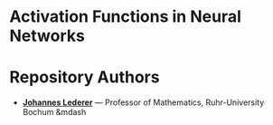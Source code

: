 # Activation Functions in Neural Networks

# Repository Authors
* **[Johannes Lederer](johannes.lederer@rub.de)** &mdash; Professor of Mathematics, Ruhr-University Bochum &mdash
